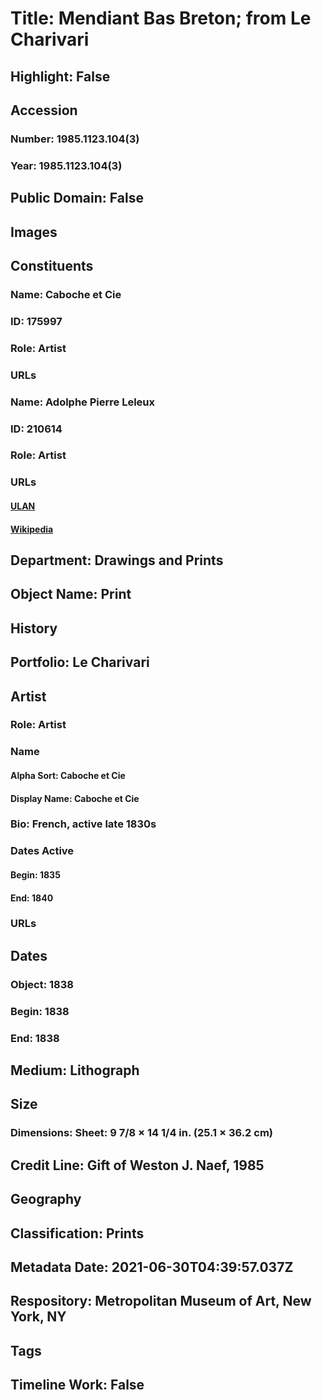 # Title: Mendiant Bas Breton; from Le Charivari
## Highlight: False
## Accession
### Number: 1985.1123.104(3)
### Year: 1985.1123.104(3)
## Public Domain: False
## Images
## Constituents
### Name: Caboche et Cie
### ID: 175997
### Role: Artist
### URLs
### Name: Adolphe Pierre Leleux
### ID: 210614
### Role: Artist
### URLs
#### [ULAN](http://vocab.getty.edu/page/ulan/500014845)
#### [Wikipedia](https://www.wikidata.org/wiki/Q2824887)
## Department: Drawings and Prints
## Object Name: Print
## History
## Portfolio: Le Charivari
## Artist
### Role: Artist
### Name
#### Alpha Sort: Caboche et Cie
#### Display Name: Caboche et Cie
### Bio: French, active late 1830s
### Dates Active
#### Begin: 1835
#### End: 1840
### URLs
## Dates
### Object: 1838
### Begin: 1838
### End: 1838
## Medium: Lithograph
## Size
### Dimensions: Sheet: 9 7/8 × 14 1/4 in. (25.1 × 36.2 cm)
## Credit Line: Gift of Weston J. Naef, 1985
## Geography
## Classification: Prints
## Metadata Date: 2021-06-30T04:39:57.037Z
## Respository: Metropolitan Museum of Art, New York, NY
## Tags
## Timeline Work: False